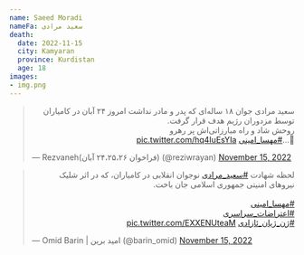 ```yaml
---
name: Saeed Moradi
nameFa: سعید مرادی
death:
  date: 2022-11-15
  city: Kamyaran
  province: Kurdistan
  age: 18
images:
- img.png
---
```


<blockquote class="twitter-tweet"><p lang="fa" dir="rtl">سعید مرادی جوان ۱٨ سالەای که پدر و مادر نداشت امروز ۲۴ آبان در کامیاران توسط مزدوران رژیم هدف قرار گرفت.<br>روحش شاد و راه مبارزاتی‌اش پر رهرو<br>🖤...<a href="https://twitter.com/hashtag/%D9%85%D9%87%D8%B3%D8%A7_%D8%A7%D9%85%DB%8C%D9%86%DB%8C?src=hash&amp;ref_src=twsrc%5Etfw">#مهسا_امینی</a> <a href="https://t.co/hq4IuEsYIa">pic.twitter.com/hq4IuEsYIa</a></p>&mdash; Rezvaneh(فراخوان ۲۴،۲۵،۲۶ آبان) (@reziwrayan) <a href="https://twitter.com/reziwrayan/status/1592603733225267201?ref_src=twsrc%5Etfw">November 15, 2022</a></blockquote> <script async src="https://platform.twitter.com/widgets.js" charset="utf-8"></script>

<blockquote class="twitter-tweet"><p lang="fa" dir="rtl">لحظه شهادت <a href="https://twitter.com/hashtag/%D8%B3%D8%B9%DB%8C%D8%AF_%D9%85%D8%B1%D8%A7%D8%AF%DB%8C?src=hash&amp;ref_src=twsrc%5Etfw">#سعید_مرادی</a> نوجوان انقلابی در کامیاران، کە در اثر شلیک نیروهای امنیتی جمهوری اسلامی جان باخت.<br><br>⁧<a href="https://twitter.com/hashtag/%D9%85%D9%87%D8%B3%D8%A7_%D8%A7%D9%85%DB%8C%D9%86%DB%8C?src=hash&amp;ref_src=twsrc%5Etfw">#مهسا_امینی</a>⁩<br>⁧<a href="https://twitter.com/hashtag/%D8%A7%D8%B9%D8%AA%D8%B1%D8%A7%D8%B6%D8%A7%D8%AA_%D8%B3%D8%B1%D8%A7%D8%B3%D8%B1%DB%8C?src=hash&amp;ref_src=twsrc%5Etfw">#اعتراضات_سراسری</a>⁩<br>⁧<a href="https://twitter.com/hashtag/%DA%98%D9%86_%DA%98%DB%8C%D8%A7%D9%86_%D8%A6%D8%A7%D8%B2%D8%A7%D8%AF%DB%8C?src=hash&amp;ref_src=twsrc%5Etfw">#ژن_ژیان_ئازادی</a> <a href="https://t.co/EXXENUteaM">pic.twitter.com/EXXENUteaM</a></p>&mdash; Omid Barin | امید برین (@barin_omid) <a href="https://twitter.com/barin_omid/status/1592589743447212032?ref_src=twsrc%5Etfw">November 15, 2022</a></blockquote> <script async src="https://platform.twitter.com/widgets.js" charset="utf-8"></script>